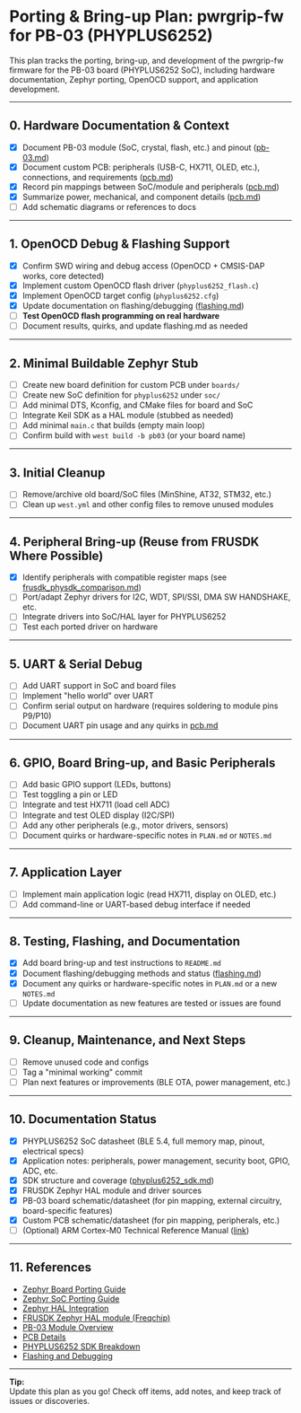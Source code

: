# Porting & Bring-up Plan: pwrgrip-fw for PB-03 (PHYPLUS6252)

This plan tracks the porting, bring-up, and development of the pwrgrip-fw firmware for the PB-03 board (PHYPLUS6252 SoC), including hardware documentation, Zephyr porting, OpenOCD support, and application development.

---

## 0. **Hardware Documentation & Context**
- [x] Document PB-03 module (SoC, crystal, flash, etc.) and pinout ([pb-03.md](docs/overview/pb-03.md))
- [x] Document custom PCB: peripherals (USB-C, HX711, OLED, etc.), connections, and requirements ([pcb.md](docs/overview/pcb.md))
- [x] Record pin mappings between SoC/module and peripherals ([pcb.md](docs/overview/pcb.md))
- [x] Summarize power, mechanical, and component details ([pcb.md](docs/overview/pcb.md))
- [ ] Add schematic diagrams or references to docs

---

## 1. **OpenOCD Debug & Flashing Support**
- [x] Confirm SWD wiring and debug access (OpenOCD + CMSIS-DAP works, core detected)
- [x] Implement custom OpenOCD flash driver (`phyplus6252_flash.c`)
- [x] Implement OpenOCD target config (`phyplus6252.cfg`)
- [x] Update documentation on flashing/debugging ([flashing.md](docs/overview/flashing.md))
- [ ] **Test OpenOCD flash programming on real hardware**
- [ ] Document results, quirks, and update flashing.md as needed

---

## 2. **Minimal Buildable Zephyr Stub**
- [ ] Create new board definition for custom PCB under `boards/`
- [ ] Create new SoC definition for `phyplus6252` under `soc/`
- [ ] Add minimal DTS, Kconfig, and CMake files for board and SoC
- [ ] Integrate Keil SDK as a HAL module (stubbed as needed)
- [ ] Add minimal `main.c` that builds (empty main loop)
- [ ] Confirm build with `west build -b pb03` (or your board name)

---

## 3. **Initial Cleanup**
- [ ] Remove/archive old board/SoC files (MinShine, AT32, STM32, etc.)
- [ ] Clean up `west.yml` and other config files to remove unused modules

---

## 4. **Peripheral Bring-up (Reuse from FRUSDK Where Possible)**
- [x] Identify peripherals with compatible register maps (see [frusdk_physdk_comparison.md](docs/overview/frusdk_physdk_comparison.md))
- [ ] Port/adapt Zephyr drivers for I2C, WDT, SPI/SSI, DMA SW HANDSHAKE, etc.
- [ ] Integrate drivers into SoC/HAL layer for PHYPLUS6252
- [ ] Test each ported driver on hardware

---

## 5. **UART & Serial Debug**
- [ ] Add UART support in SoC and board files
- [ ] Implement "hello world" over UART
- [ ] Confirm serial output on hardware (requires soldering to module pins P9/P10)
- [ ] Document UART pin usage and any quirks in [pcb.md](docs/overview/pcb.md)

---

## 6. **GPIO, Board Bring-up, and Basic Peripherals**
- [ ] Add basic GPIO support (LEDs, buttons)
- [ ] Test toggling a pin or LED
- [ ] Integrate and test HX711 (load cell ADC)
- [ ] Integrate and test OLED display (I2C/SPI)
- [ ] Add any other peripherals (e.g., motor drivers, sensors)
- [ ] Document quirks or hardware-specific notes in `PLAN.md` or `NOTES.md`

---

## 7. **Application Layer**
- [ ] Implement main application logic (read HX711, display on OLED, etc.)
- [ ] Add command-line or UART-based debug interface if needed

---

## 8. **Testing, Flashing, and Documentation**
- [x] Add board bring-up and test instructions to `README.md`
- [x] Document flashing/debugging methods and status ([flashing.md](docs/overview/flashing.md))
- [x] Document any quirks or hardware-specific notes in `PLAN.md` or a new `NOTES.md`
- [ ] Update documentation as new features are tested or issues are found

---

## 9. **Cleanup, Maintenance, and Next Steps**
- [ ] Remove unused code and configs
- [ ] Tag a "minimal working" commit
- [ ] Plan next features or improvements (BLE OTA, power management, etc.)

---

## 10. **Documentation Status**

- [x] PHYPLUS6252 SoC datasheet (BLE 5.4, full memory map, pinout, electrical specs)
- [x] Application notes: peripherals, power management, security boot, GPIO, ADC, etc.
- [x] SDK structure and coverage ([phyplus6252_sdk.md](docs/overview/phyplus6252_sdk.md))
- [x] FRUSDK Zephyr HAL module and driver sources
- [x] PB-03 board schematic/datasheet (for pin mapping, external circuitry, board-specific features)
- [x] Custom PCB schematic/datasheet (for pin mapping, peripherals, etc.)
- [ ] (Optional) ARM Cortex-M0 Technical Reference Manual ([link](https://developer.arm.com/documentation/ddi0432/c/))

---

## 11. **References**
- [Zephyr Board Porting Guide](https://docs.zephyrproject.org/latest/hardware/porting/board_porting.html)
- [Zephyr SoC Porting Guide](https://docs.zephyrproject.org/latest/hardware/porting/soc_porting.html)
- [Zephyr HAL Integration](https://docs.zephyrproject.org/latest/hardware/porting/hal_porting.html)
- [FRUSDK Zephyr HAL module (Freqchip)](https://github.com/Freqchip/zephyr-hal-fr30xx)
- [PB-03 Module Overview](docs/overview/pb-03.md)
- [PCB Details](docs/overview/pcb.md)
- [PHYPLUS6252 SDK Breakdown](docs/overview/phyplus6252_sdk.md)
- [Flashing and Debugging](docs/overview/flashing.md)

---

**Tip:**  
Update this plan as you go! Check off items, add notes, and keep track of issues or discoveries.